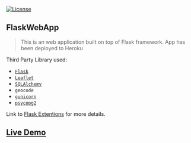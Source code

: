 [![License](https://img.shields.io/badge/license-MIT-green.svg)](https://github.com/ZhaoC/FlaskWebApp/blob/master/LICENSE.md)
## __FlaskWebApp__

> This is an web application built on top of Flask framework. App has been deployed to Heroku

Third Party Library used:

- [`Flask`](http://flask.pocoo.org/)
- [`Leaflet`](http://leafletjs.com/)
- [`SQLAlchemy`](http://www.sqlalchemy.org/)
- `geocode`
- [`gunicorn`](http://gunicorn.org/)
- [`psycopg2`](http://initd.org/psycopg/)

Link to [Flask Extentions](http://flask.pocoo.org/extensions/) for more details.

## [Live Demo](https://dry-reef-80760.herokuapp.com/) 
